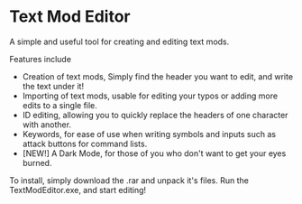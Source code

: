 # Text Mod Editor

A simple and useful tool for creating and editing text mods.

Features include
* Creation of text mods, Simply find the header you want to edit, and write the text under it!
* Importing of text mods, usable for editing your typos or adding more edits to a single file.
* ID editing, allowing you to quickly replace the headers of one character with another.
* Keywords, for ease of use when writing symbols and inputs such as attack buttons for command lists.
* [NEW!] A Dark Mode, for those of you who don't want to get your eyes burned.

To install, simply download the .rar and unpack it's files. Run the TextModEditor.exe, and start editing!